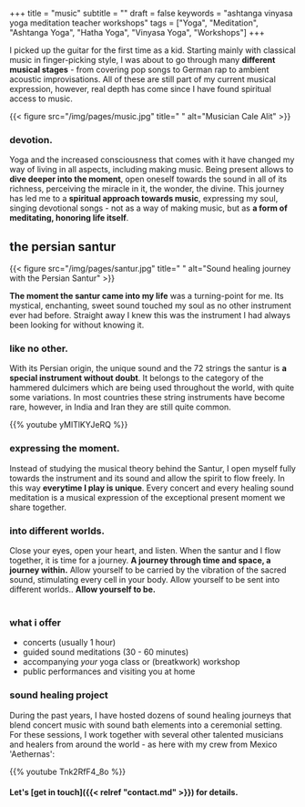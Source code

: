 +++
title = "music"
subtitle = ""
draft = false
keywords = "ashtanga vinyasa yoga meditation teacher workshops"
tags = ["Yoga", "Meditation", "Ashtanga Yoga", "Hatha Yoga", "Vinyasa Yoga", "Workshops"]
+++

I picked up the guitar for the first time as a kid. Starting mainly with classical music in finger-picking style, I was about to go through many **different musical stages** - from covering pop songs to German rap to ambient acoustic improvisations. All of these are still part of my current musical expression, however, real depth has come since I have found spiritual access to music. 

{{< figure src="/img/pages/music.jpg" title=" "
alt="Musician Cale Alit" >}}

### devotion.

Yoga and the increased consciousness that comes with it have changed my way of living in all aspects, including making music. Being present allows to **dive deeper into the moment**, open oneself towards the sound in all of its richness, perceiving the miracle in it, the wonder, the divine. This journey has led me to a **spiritual approach towards music**, expressing my soul, singing devotional songs - not as a way of making music, but as **a form of meditating, honoring life itself**.

## the persian santur

{{< figure src="/img/pages/santur.jpg" title=" "
alt="Sound healing journey with the Persian Santur" >}}

**The moment the santur came into my life** was a turning-point for me. Its mystical, enchanting, sweet sound touched my soul as no other instrument ever had before. Straight away I knew this was the instrument I had always been looking for without knowing it. 

### like no other.

With its Persian origin, the unique sound and the 72 strings the santur is **a special instrument without doubt**. It belongs to the category of the hammered dulcimers which are being used throughout the world, with quite some variations. In most countries these string instruments have become rare, however, in India and Iran they are still quite common.

{{% youtube yMlTlKYJeRQ %}}

### expressing the moment.

Instead of studying the musical theory behind the Santur, I open myself fully towards the instrument and its sound and allow the spirit to flow freely. In this way **everytime I play is unique**. Every concert and every healing sound meditation is a musical expression of the exceptional present moment we share together.

### into different worlds.

Close your eyes, open your heart, and listen. When the santur and I flow together, it is time for a journey. **A journey through time and space, a journey within.** Allow yourself to be carried by the vibration of the sacred sound, stimulating every cell in your body. Allow yourself to be sent into different worlds.. **Allow yourself to be.**
<br/><br/>

### what i offer

* concerts (usually 1 hour)
* guided sound meditations (30 - 60 minutes)
* accompanying *your* yoga class or (breatkwork) workshop
* public performances and visiting you at home

### sound healing project

During the past years, I have hosted dozens of sound healing journeys that blend concert music with sound bath elements into a ceremonial setting. For these sessions, I work together with several other talented musicians and healers from around the world - as here with my crew from Mexico 'Aethernas':

{{% youtube Tnk2RfF4_8o %}}

#### Let's [get in touch]({{< relref "contact.md" >}}) for details.


